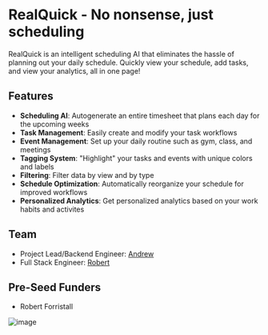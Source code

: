 # RealQuick - No nonsense, just scheduling

RealQuick is an intelligent scheduling AI that eliminates the hassle of planning out your daily schedule. Quickly view your schedule, add tasks, and view your analytics, all in one page!

## Features
- **Scheduling AI**: Autogenerate an entire timesheet that plans each day for the upcoming weeks
- **Task Management**: Easily create and modify your task workflows
- **Event Management**: Set up your daily routine such as gym, class, and meetings
- **Tagging System**: "Highlight" your tasks and events with unique colors and labels
- **Filtering**: Filter data by view and by type
- **Schedule Optimization**: Automatically reorganize your schedule for improved workflows
- **Personalized Analytics**: Get personalized analytics based on your work habits and activites

## Team
- Project Lead/Backend Engineer: [Andrew](https://github.com/AndrewRoe34)
- Full Stack Engineer: [Robert](https://github.com/RobertForristall)

## Pre-Seed Funders
- Robert Forristall

![image](https://github.com/user-attachments/assets/0135c557-9ddf-47bc-afc5-82a97e1931d8)

